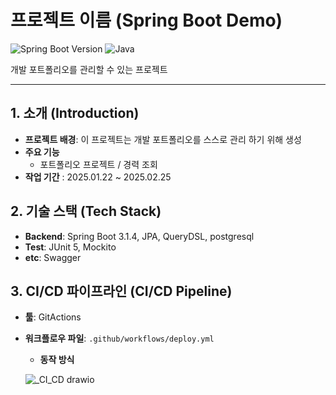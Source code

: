 # 프로젝트 이름 (Spring Boot Demo)

![Spring Boot Version](https://img.shields.io/badge/Spring%20Boot-3.1.4-brightgreen)
![Java](https://img.shields.io/badge/Java-17-brightgreen)

개발 포트폴리오를 관리할 수 있는 프로젝트

---

## 1. 소개 (Introduction)
- **프로젝트 배경**: 이 프로젝트는 개발 포트폴리오를 스스로 관리 하기 위해 생성
- **주요 기능**
    - 포트폴리오 프로젝트 / 경력 조회
- **작업 기간** : 2025.01.22 ~ 2025.02.25

## 2. 기술 스택 (Tech Stack)
- **Backend**: Spring Boot 3.1.4, JPA, QueryDSL, postgresql
- **Test**: JUnit 5, Mockito
- **etc**: Swagger

## 3. CI/CD 파이프라인 (CI/CD Pipeline)

- **툴**: GitActions
- **워크플로우 파일**: `.github/workflows/deploy.yml`
  - **동작 방식**

  ![_CI_CD drawio](https://github.com/user-attachments/assets/b243cd7e-a561-4150-b227-782409badab7)
